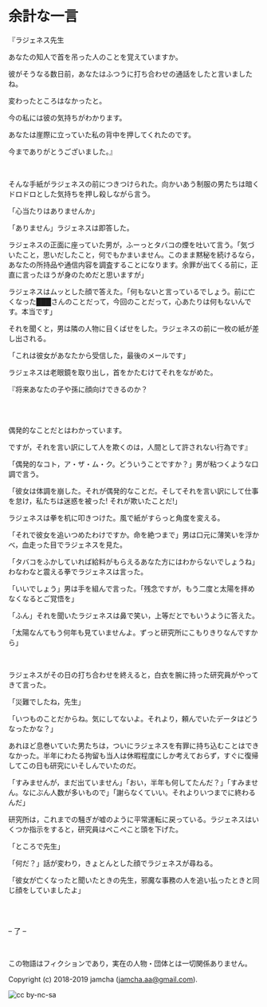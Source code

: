 

# 余計な一言

『ラジェネス先生  

あなたの知人で首を吊った人のことを覚えていますか。  

彼がそうなる数日前，あなたはふつうに打ち合わせの通話をしたと言いましたね。  

変わったところはなかったと。  

今の私には彼の気持ちがわかります。  

あなたは崖際に立っていた私の背中を押してくれたのです。  

今までありがとうございました。』  

<br>  

そんな手紙がラジェネスの前につきつけられた。向かいあう制服の男たちは暗くドロドロとした気持ちを押し殺しながら言う。  

「心当たりはありませんか」  

「ありません」ラジェネスは即答した。  

ラジェネスの正面に座っていた男が，ふーっとタバコの煙を吐いて言う。「気づいたこと，思いだしたこと，何でもかまいません。このまま黙秘を続けるなら，あなたの所持品や通信内容を調査することになります。余罪が出てくる前に，正直に言ったほうが身のためだと思いますが」  

ラジェネスはムッとした顔で答えた。「何もないと言っているでしょう。前に亡くなった███さんのことだって，今回のことだって，心あたりは何もないんです。本当です」  

それを聞くと，男は隣の人物に目くばせをした。ラジェネスの前に一枚の紙が差し出される。  

「これは彼女があなたから受信した，最後のメールです」  

ラジェネスは老眼鏡を取り出し，首をかたむけてそれをながめた。  

『将来あなたの子や孫に顔向けできるのか？  

<br>  
<br>  

偶発的なことだとはわかっています。  

ですが，それを言い訳にして人を欺くのは，人間として許されない行為です』  

「偶発的なコト，ア・ザ・ム・ク。どういうことですか？」男が粘つくような口調で言う。  

「彼女は体調を崩した。それが偶発的なことだ。そしてそれを言い訳にして仕事を怠け，私たちは迷惑を被った! それが欺いたことだ!」  

ラジェネスは拳を机に叩きつけた。風で紙がすらっと角度を変える。  

「それで彼女を追いつめたわけですか。命を絶つまで」男は口元に薄笑いを浮かべ，血走った目でラジェネスを見た。  

「タバコをふかしていれば給料がもらえるあなた方にはわからないでしょうね」わなわなと震える拳でラジェネスは言った。  

「いいでしょう」男は手を組んで言った。「残念ですが，もう二度と太陽を拝めなくなるとご覚悟を」  

「ふん」それを聞いたラジェネスは鼻で笑い，上等だとでもいうように答えた。  

「太陽なんてもう何年も見ていませんよ。ずっと研究所にこもりきりなんですから」  

<br>  

ラジェネスがその日の打ち合わせを終えると，白衣を腕に持った研究員がやってきて言った。  

「災難でしたね，先生」  

「いつものことだからね。気にしてないよ。それより，頼んでいたデータはどうなったかな？」  

あれほど息巻いていた男たちは，ついにラジェネスを有罪に持ち込むことはできなかった。半年にわたる拘留も当人は休暇程度にしか考えておらず，すぐに復帰してこの日も研究にいそしんでいたのだ。  

「すみませんが，まだ出ていません」「おい，半年も何してたんだ？」「すみません。なにぶん人数が多いもので」「謝らなくていい。それよりいつまでに終わるんだ」  

研究所は，これまでの騒ぎが嘘のように平常運転に戻っている。ラジェネスはいくつか指示をすると，研究員はぺこぺこと頭を下げた。  

「ところで先生」  

「何だ？」話が変わり，きょとんとした顔でラジェネスが尋ねる。  

「彼女が亡くなったと聞いたときの先生，邪魔な事務の人を追い払ったときと同じ顔をしていましたよ」  

<br>  
<br>  

&#x2013; 了 &#x2013;  

<br>  

この物語はフィクションであり，実在の人物・団体とは一切関係ありません。  

Copyright (c) 2018-2019 jamcha (jamcha.aa@gmail.com).  

![cc by-nc-sa](https://i.creativecommons.org/l/by-nc-sa/4.0/88x31.png)  

